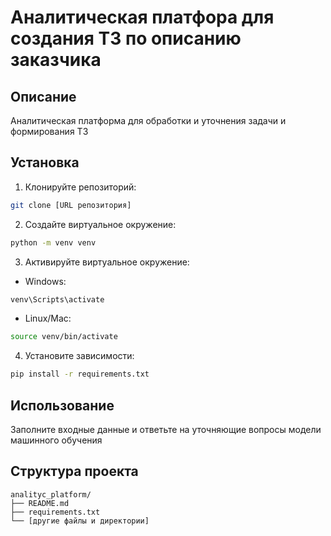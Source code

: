 # Аналитическая платфора для создания ТЗ по описанию заказчика

## Описание
Аналитическая платформа для обработки и уточнения задачи и формирования ТЗ

## Установка

1. Клонируйте репозиторий:
```bash
git clone [URL репозитория]
```

2. Создайте виртуальное окружение:
```bash
python -m venv venv
```

3. Активируйте виртуальное окружение:
- Windows:
```bash
venv\Scripts\activate
```
- Linux/Mac:
```bash
source venv/bin/activate
```

4. Установите зависимости:
```bash
pip install -r requirements.txt
```

## Использование
Заполните входные данные и ответьте на уточняющие вопросы модели машинного обучения

## Структура проекта
```
analityc_platform/
├── README.md
├── requirements.txt
└── [другие файлы и директории]
```
